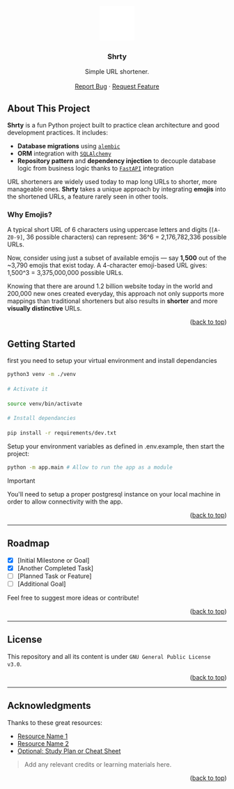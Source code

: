 <a name="readme-top"></a>

<br />
<div align="center">
  <a href="#">
    <img src="./public-assets/logo.svg" alt="Logo" width="80" height="80">
  </a>
  <h3 align="center">Shrty</h3>

  <p align="center">
    Simple URL shortener.
    <br />
    <br />
    <a href="https://github.com/pallandir/shrty-backend/issues">Report Bug</a>
    ·
    <a href="https://github.com/pallandir/shrty-backend/issues">Request Feature</a>
  </p>
</div>

## About This Project

**Shrty** is a fun Python project built to practice clean architecture and good development practices. It includes:

- **Database migrations** using [`alembic`](https://alembic.sqlalchemy.org/)
- **ORM** integration with [`SQLAlchemy`](https://www.sqlalchemy.org/)
- **Repository pattern** and **dependency injection** to decouple database logic from business logic thanks to [`FastAPI`](https://fastapi.tiangolo.com/) integration

URL shorteners are widely used today to map long URLs to shorter, more manageable ones. **Shrty** takes a unique approach by integrating **emojis** into the shortened URLs, a feature rarely seen in other tools.

### Why Emojis?

A typical short URL of 6 characters using uppercase letters and digits (`[A-Z0-9]`, 36 possible characters) can represent: 
36^6 = 2,176,782,336 possible URLs.

Now, consider using just a subset of available emojis — say **1,500** out of the ~3,790 emojis that exist today. A 4-character emoji-based URL gives:
1,500^3 = 3,375,000,000 possible URLs.

Knowing that there are around 1.2 billion website today in the world and 200,000 new ones created everyday, this approach not only supports more mappings than traditional shorteners but also results in **shorter** and more **visually distinctive** URLs.

<p align="right">(<a href="#readme-top">back to top</a>)</p>

<!-- GETTING STARTED -->

## Getting Started

first you need to setup your virtual environment and install dependancies

```sh
python3 venv -m ./venv 

# Activate it

source venv/bin/activate

# Install dependancies

pip install -r requirements/dev.txt
```

Setup your environment variables as defined in .env.example, then start the project:

```sh
python -m app.main # Allow to run the app as a module
```

> [!IMPORTANT]  
> You'll need to setup a proper postgresql instance on your local machine in order to allow connectivity with the app. 


<p align="right">(<a href="#readme-top">back to top</a>)</p>

---

## Roadmap

- [x] [Initial Milestone or Goal]
- [x] [Another Completed Task]
- [ ] [Planned Task or Feature]
- [ ] [Additional Goal]

Feel free to suggest more ideas or contribute!

<p align="right">(<a href="#readme-top">back to top</a>)</p>

---

## License

This repository and all its content is under `GNU General Public License v3.0`.

<p align="right">(<a href="#readme-top">back to top</a>)</p>

---

## Acknowledgments

Thanks to these great resources:

- [Resource Name 1](https://example.com)
- [Resource Name 2](https://example.com)
- [Optional: Study Plan or Cheat Sheet](https://example.com)

> Add any relevant credits or learning materials here.

<p align="right">(<a href="#readme-top">back to top</a>)</p>